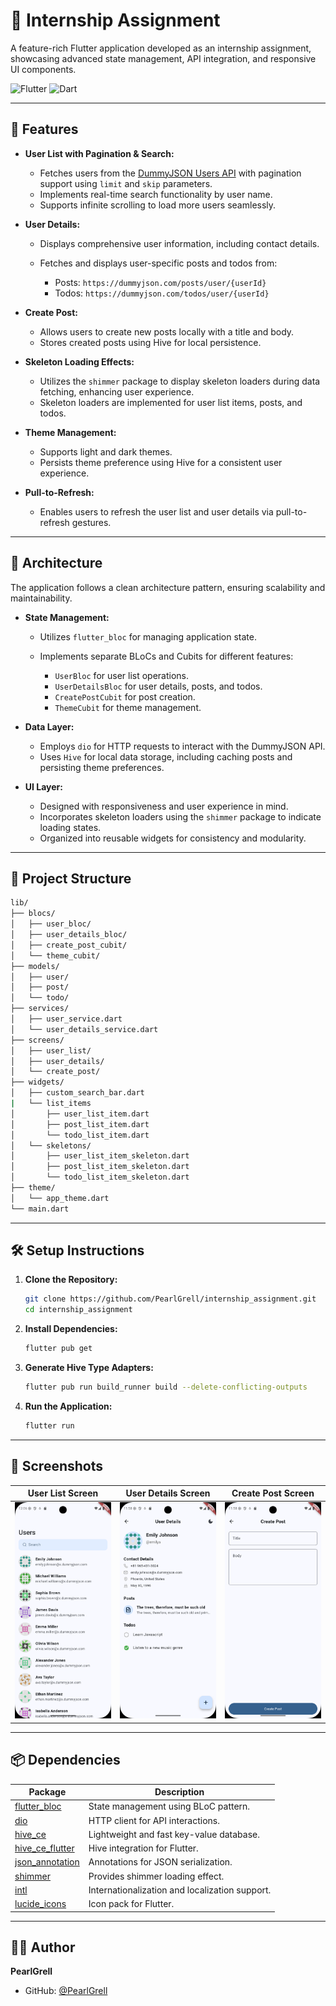 # 📱 Internship Assignment

A feature-rich Flutter application developed as an internship assignment, showcasing advanced state management, API integration, and responsive UI components.

![Flutter](https://img.shields.io/badge/Flutter-3.7.2-blue.svg) ![Dart](https://img.shields.io/badge/Dart-^3.7.2-blue.svg)

---

## 🚀 Features

* **User List with Pagination & Search:**

  * Fetches users from the [DummyJSON Users API](https://dummyjson.com/users) with pagination support using `limit` and `skip` parameters.
  * Implements real-time search functionality by user name.
  * Supports infinite scrolling to load more users seamlessly.

* **User Details:**

  * Displays comprehensive user information, including contact details.
  * Fetches and displays user-specific posts and todos from:

    * Posts: `https://dummyjson.com/posts/user/{userId}`
    * Todos: `https://dummyjson.com/todos/user/{userId}`

* **Create Post:**

  * Allows users to create new posts locally with a title and body.
  * Stores created posts using Hive for local persistence.

* **Skeleton Loading Effects:**

  * Utilizes the `shimmer` package to display skeleton loaders during data fetching, enhancing user experience.
  * Skeleton loaders are implemented for user list items, posts, and todos.

* **Theme Management:**

  * Supports light and dark themes.
  * Persists theme preference using Hive for a consistent user experience.

* **Pull-to-Refresh:**

  * Enables users to refresh the user list and user details via pull-to-refresh gestures.

---

## 🧠 Architecture

The application follows a clean architecture pattern, ensuring scalability and maintainability.

* **State Management:**

  * Utilizes `flutter_bloc` for managing application state.
  * Implements separate BLoCs and Cubits for different features:

    * `UserBloc` for user list operations.
    * `UserDetailsBloc` for user details, posts, and todos.
    * `CreatePostCubit` for post creation.
    * `ThemeCubit` for theme management.

* **Data Layer:**

  * Employs `dio` for HTTP requests to interact with the DummyJSON API.
  * Uses `Hive` for local data storage, including caching posts and persisting theme preferences.

* **UI Layer:**

  * Designed with responsiveness and user experience in mind.
  * Incorporates skeleton loaders using the `shimmer` package to indicate loading states.
  * Organized into reusable widgets for consistency and modularity.

---

## 📂 Project Structure

```bash
lib/
├── blocs/
│   ├── user_bloc/
│   ├── user_details_bloc/
│   ├── create_post_cubit/
│   └── theme_cubit/
├── models/
│   ├── user/
│   ├── post/
│   └── todo/
├── services/
│   ├── user_service.dart
│   └── user_details_service.dart
├── screens/
│   ├── user_list/
│   ├── user_details/
│   └── create_post/
├── widgets/
│   ├── custom_search_bar.dart
|   └── list_items
│       ├── user_list_item.dart
│       ├── post_list_item.dart
│       └── todo_list_item.dart
│   └── skeletons/
│       ├── user_list_item_skeleton.dart
│       ├── post_list_item_skeleton.dart
│       └── todo_list_item_skeleton.dart
├── theme/
│   └── app_theme.dart
└── main.dart
```



---

## 🛠️ Setup Instructions

1. **Clone the Repository:**

   ```bash
   git clone https://github.com/PearlGrell/internship_assignment.git
   cd internship_assignment
   ```



2. **Install Dependencies:**

   ```bash
   flutter pub get
   ```



3. **Generate Hive Type Adapters:**

   ```bash
   flutter pub run build_runner build --delete-conflicting-outputs
   ```



4. **Run the Application:**

   ```bash
   flutter run
   ```



---

## 📸 Screenshots

| User List Screen                                | User Details Screen                                | Create Post Screen                                 |
| ----------------------------------------------- | -------------------------------------------------- | -------------------------------------------------- |
| ![oaicite:98](assets/screenshots/user_list.png) | ![oaicite:99](assets/screenshots/user_details.png) | ![oaicite:100](assets/screenshots/create_post.png) |

---

## 📦 Dependencies

| Package                                                       | Description                                    |                                                                   
| ------------------------------------------------------------- | ---------------------------------------------- | 
| [flutter\_bloc](https://pub.dev/packages/flutter_bloc)        | State management using BLoC pattern.           |                                                                   
| [dio](https://pub.dev/packages/dio)                           | HTTP client for API interactions.              |                                                                   
| [hive\_ce](https://pub.dev/packages/hive_ce)                  | Lightweight and fast key-value database.       |                                                                   
| [hive\_ce\_flutter](https://pub.dev/packages/hive_ce_flutter) | Hive integration for Flutter.                  |                                                                   
| [json\_annotation](https://pub.dev/packages/json_annotation)  | Annotations for JSON serialization.            |                                                                   
| [shimmer](https://pub.dev/packages/shimmer)                   | Provides shimmer loading effect.               |                                                                   
| [intl](https://pub.dev/packages/intl)                         | Internationalization and localization support. |                                                                   
| [lucide\_icons](https://pub.dev/packages/lucide_icons)        | Icon pack for Flutter.                         | 


---

## 🙋‍♂️ Author

**PearlGrell**

* GitHub: [@PearlGrell](https://github.com/PearlGrell)
